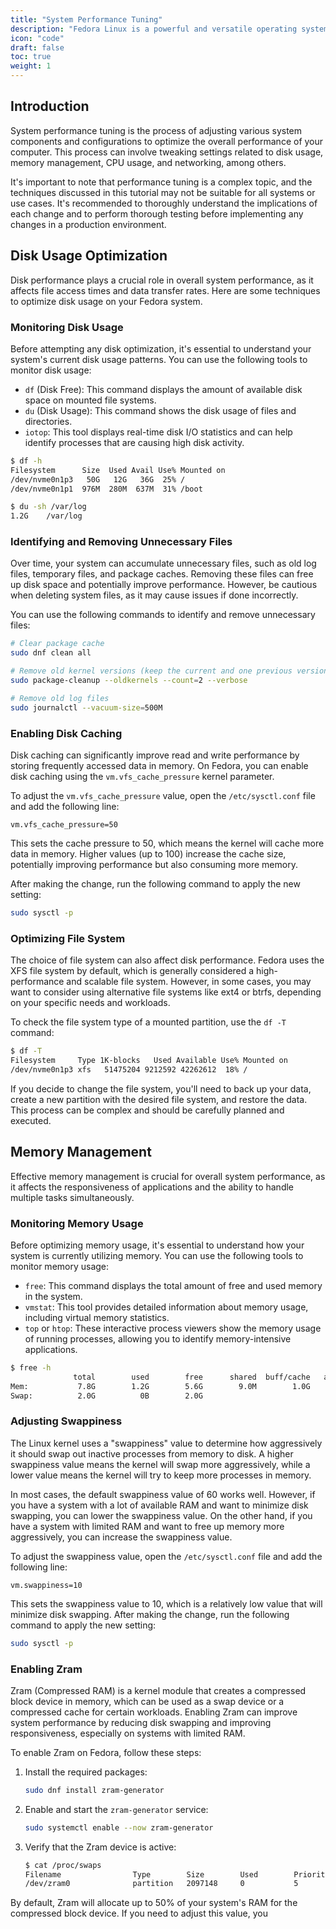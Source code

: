 ```yaml
---
title: "System Performance Tuning"
description: "Fedora Linux is a powerful and versatile operating system that can be used for a wide range of tasks, from personal computing to enterprise server solutions. However, like any other operating system, Fedora's performance can be affected by various factors such as hardware resources, software configuration, and system load. In this tutorial, we'll explore several techniques and tools to help you optimize your Fedora system's performance and ensure that it runs smoothly and efficiently." 
icon: "code"
draft: false
toc: true
weight: 1
---
```


## Introduction

System performance tuning is the process of adjusting various system components and configurations to optimize the overall performance of your computer. This process can involve tweaking settings related to disk usage, memory management, CPU usage, and networking, among others.

It's important to note that performance tuning is a complex topic, and the techniques discussed in this tutorial may not be suitable for all systems or use cases. It's recommended to thoroughly understand the implications of each change and to perform thorough testing before implementing any changes in a production environment.

## Disk Usage Optimization

Disk performance plays a crucial role in overall system performance, as it affects file access times and data transfer rates. Here are some techniques to optimize disk usage on your Fedora system.

### Monitoring Disk Usage

Before attempting any disk optimization, it's essential to understand your system's current disk usage patterns. You can use the following tools to monitor disk usage:

- `df` (Disk Free): This command displays the amount of available disk space on mounted file systems.
- `du` (Disk Usage): This command shows the disk usage of files and directories.
- `iotop`: This tool displays real-time disk I/O statistics and can help identify processes that are causing high disk activity.

```bash
$ df -h
Filesystem      Size  Used Avail Use% Mounted on
/dev/nvme0n1p3   50G   12G   36G  25% /
/dev/nvme0n1p1  976M  280M  637M  31% /boot

$ du -sh /var/log
1.2G    /var/log
```

### Identifying and Removing Unnecessary Files

Over time, your system can accumulate unnecessary files, such as old log files, temporary files, and package caches. Removing these files can free up disk space and potentially improve performance. However, be cautious when deleting system files, as it may cause issues if done incorrectly.

You can use the following commands to identify and remove unnecessary files:

```bash
# Clear package cache
sudo dnf clean all

# Remove old kernel versions (keep the current and one previous version)
sudo package-cleanup --oldkernels --count=2 --verbose

# Remove old log files
sudo journalctl --vacuum-size=500M
```

### Enabling Disk Caching

Disk caching can significantly improve read and write performance by storing frequently accessed data in memory. On Fedora, you can enable disk caching using the `vm.vfs_cache_pressure` kernel parameter.

To adjust the `vm.vfs_cache_pressure` value, open the `/etc/sysctl.conf` file and add the following line:

```
vm.vfs_cache_pressure=50
```

This sets the cache pressure to 50, which means the kernel will cache more data in memory. Higher values (up to 100) increase the cache size, potentially improving performance but also consuming more memory.

After making the change, run the following command to apply the new setting:

```bash
sudo sysctl -p
```

### Optimizing File System

The choice of file system can also affect disk performance. Fedora uses the XFS file system by default, which is generally considered a high-performance and scalable file system. However, in some cases, you may want to consider using alternative file systems like ext4 or btrfs, depending on your specific needs and workloads.

To check the file system type of a mounted partition, use the `df -T` command:

```bash
$ df -T
Filesystem     Type 1K-blocks   Used Available Use% Mounted on
/dev/nvme0n1p3 xfs   51475204 9212592 42262612  18% /
```

If you decide to change the file system, you'll need to back up your data, create a new partition with the desired file system, and restore the data. This process can be complex and should be carefully planned and executed.

## Memory Management

Effective memory management is crucial for overall system performance, as it affects the responsiveness of applications and the ability to handle multiple tasks simultaneously.

### Monitoring Memory Usage

Before optimizing memory usage, it's essential to understand how your system is currently utilizing memory. You can use the following tools to monitor memory usage:

- `free`: This command displays the total amount of free and used memory in the system.
- `vmstat`: This tool provides detailed information about memory usage, including virtual memory statistics.
- `top` or `htop`: These interactive process viewers show the memory usage of running processes, allowing you to identify memory-intensive applications.

```bash
$ free -h
              total        used        free      shared  buff/cache   available
Mem:           7.8G        1.2G        5.6G        9.0M        1.0G        6.3G
Swap:          2.0G          0B        2.0G
```

### Adjusting Swappiness

The Linux kernel uses a "swappiness" value to determine how aggressively it should swap out inactive processes from memory to disk. A higher swappiness value means the kernel will swap more aggressively, while a lower value means the kernel will try to keep more processes in memory.

In most cases, the default swappiness value of 60 works well. However, if you have a system with a lot of available RAM and want to minimize disk swapping, you can lower the swappiness value. On the other hand, if you have a system with limited RAM and want to free up memory more aggressively, you can increase the swappiness value.

To adjust the swappiness value, open the `/etc/sysctl.conf` file and add the following line:

```
vm.swappiness=10
```

This sets the swappiness value to 10, which is a relatively low value that will minimize disk swapping. After making the change, run the following command to apply the new setting:

```bash
sudo sysctl -p
```

### Enabling Zram

Zram (Compressed RAM) is a kernel module that creates a compressed block device in memory, which can be used as a swap device or a compressed cache for certain workloads. Enabling Zram can improve system performance by reducing disk swapping and improving responsiveness, especially on systems with limited RAM.

To enable Zram on Fedora, follow these steps:

1. Install the required packages:

   ```bash
   sudo dnf install zram-generator
   ```

2. Enable and start the `zram-generator` service:

   ```bash
   sudo systemctl enable --now zram-generator
   ```

3. Verify that the Zram device is active:

   ```bash
   $ cat /proc/swaps
   Filename                Type        Size        Used        Priority
   /dev/zram0              partition   2097148     0           5
   ```

By default, Zram will allocate up to 50% of your system's RAM for the compressed block device. If you need to adjust this value, you
